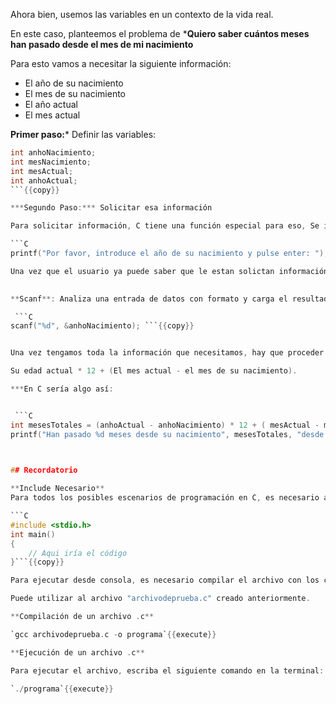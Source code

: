 
Ahora bien, usemos las variables en un contexto de la vida real.

En este caso, planteemos el problema de ***Quiero saber cuántos meses han pasado desde el mes de mi nacimiento**

Para esto vamos a necesitar la siguiente información:

- El año de su nacimiento 
- El mes de su nacimiento 
- El año actual 
- El mes actual 

**Primer paso:***  Definir las variables:

```C
int anhoNacimiento;
int mesNacimiento;
int mesActual;
int anhoActual;
```{{copy}}

***Segundo Paso:*** Solicitar esa información

Para solicitar información, C tiene una función especial para eso, Se imprime un texto para que el usuario entienda que nuestro programa le va a solicitar alguna información, por ejemplos:

```C
printf("Por favor, introduce el año de su nacimiento y pulse enter: "); ```{{copy}}

Una vez que el usuario ya puede saber que le estan solictan información, usamos la función de C.
  

**Scanf**: Analiza una entrada de datos con formato y carga el resultado a la varible que se defina, y funciona de la siguiente manera:

 ```C
scanf("%d", &anhoNacimiento); ```{{copy}}


Una vez tengamos toda la información que necesitamos, hay que proceder a hacer el calculo, el cual sería:

Su edad actual * 12 + (El mes actual - el mes de su nacimiento).

***En C sería algo así:


 ```C
int mesesTotales = (anhoActual - anhoNacimiento) * 12 + ( mesActual - mesNacimiento);
printf("Han pasado %d meses desde su nacimiento", mesesTotales, "desde su nacimiento"); ```{{copy}}
	


## Recordatorio

**Include Necesario**
Para todos los posibles escenarios de programación en C, es necesario agregar el include y para que ejecutar el código es necesario 1.

```C
#include <stdio.h>
int main()
{
    // Aqui iría el código
}```{{copy}}

Para ejecutar desde consola, es necesario compilar el archivo con los cambios realizados:

Puede utilizar al archivo "archivodeprueba.c" creado anteriormente. 

**Compilación de un archivo .c**

`gcc archivodeprueba.c -o programa`{{execute}}

**Ejecución de un archivo .c**

Para ejecutar el archivo, escriba el siguiente comando en la terminal:

`./programa`{{execute}}

